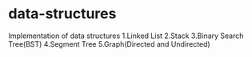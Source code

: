 # data-structures
Implementation of data structures
1.Linked List
2.Stack
3.Binary Search Tree(BST)
4.Segment Tree
5.Graph(Directed and Undirected)
